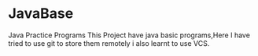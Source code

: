 # JavaBase
Java Practice Programs
This Project have java basic programs,Here I have tried to use git to store them remotely
i also learnt to use VCS.
